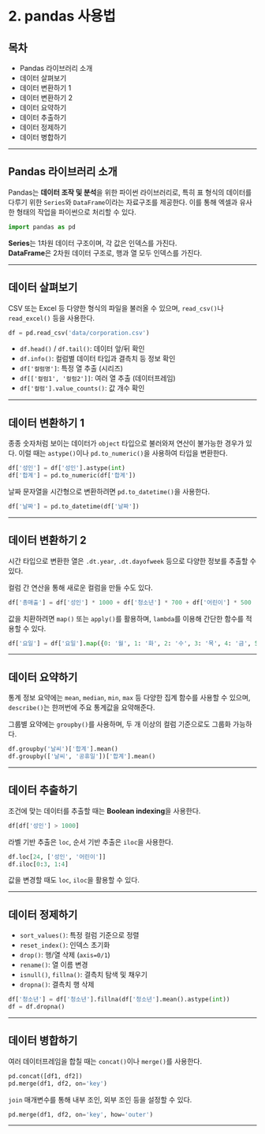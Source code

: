 # 2. pandas 사용법

## 목차
- Pandas 라이브러리 소개
- 데이터 살펴보기
- 데이터 변환하기 1
- 데이터 변환하기 2
- 데이터 요약하기
- 데이터 추출하기
- 데이터 정제하기
- 데이터 병합하기

---

## Pandas 라이브러리 소개

Pandas는 **데이터 조작 및 분석**을 위한 파이썬 라이브러리로, 특히 표 형식의 데이터를 다루기 위한 `Series`와 `DataFrame`이라는 자료구조를 제공한다. 이를 통해 엑셀과 유사한 형태의 작업을 파이썬으로 처리할 수 있다.

```python
import pandas as pd
```

**Series**는 1차원 데이터 구조이며, 각 값은 인덱스를 가진다.  
**DataFrame**은 2차원 데이터 구조로, 행과 열 모두 인덱스를 가진다.

---

## 데이터 살펴보기

CSV 또는 Excel 등 다양한 형식의 파일을 불러올 수 있으며, `read_csv()`나 `read_excel()` 등을 사용한다.

```python
df = pd.read_csv('data/corporation.csv')
```

- `df.head()` / `df.tail()`: 데이터 앞/뒤 확인
- `df.info()`: 컬럼별 데이터 타입과 결측치 등 정보 확인
- `df['컬럼명']`: 특정 열 추출 (시리즈)
- `df[['컬럼1', '컬럼2']]`: 여러 열 추출 (데이터프레임)
- `df['컬럼'].value_counts()`: 값 개수 확인

---

## 데이터 변환하기 1

종종 숫자처럼 보이는 데이터가 `object` 타입으로 불러와져 연산이 불가능한 경우가 있다. 이럴 때는 `astype()`이나 `pd.to_numeric()`을 사용하여 타입을 변환한다.

```python
df['성인'] = df['성인'].astype(int)
df['합계'] = pd.to_numeric(df['합계'])
```

날짜 문자열을 시간형으로 변환하려면 `pd.to_datetime()`을 사용한다.

```python
df['날짜'] = pd.to_datetime(df['날짜'])
```

---

## 데이터 변환하기 2

시간 타입으로 변환한 열은 `.dt.year`, `.dt.dayofweek` 등으로 다양한 정보를 추출할 수 있다.

컬럼 간 연산을 통해 새로운 컬럼을 만들 수도 있다.

```python
df['총매출'] = df['성인'] * 1000 + df['청소년'] * 700 + df['어린이'] * 500
```

값을 치환하려면 `map()` 또는 `apply()`를 활용하며, `lambda`를 이용해 간단한 함수를 적용할 수 있다.

```python
df['요일'] = df['요일'].map({0: '월', 1: '화', 2: '수', 3: '목', 4: '금', 5: '토', 6: '일'})
```

---

## 데이터 요약하기

통계 정보 요약에는 `mean`, `median`, `min`, `max` 등 다양한 집계 함수를 사용할 수 있으며, `describe()`는 한꺼번에 주요 통계값을 요약해준다.

그룹별 요약에는 `groupby()`를 사용하며, 두 개 이상의 컬럼 기준으로도 그룹화 가능하다.

```python
df.groupby('날씨')['합계'].mean()
df.groupby(['날씨', '공휴일'])['합계'].mean()
```

---

## 데이터 추출하기

조건에 맞는 데이터를 추출할 때는 **Boolean indexing**을 사용한다.

```python
df[df['성인'] > 1000]
```

라벨 기반 추출은 `loc`, 순서 기반 추출은 `iloc`을 사용한다.

```python
df.loc[24, ['성인', '어린이']]
df.iloc[0:3, 1:4]
```

값을 변경할 때도 `loc`, `iloc`을 활용할 수 있다.

---

## 데이터 정제하기

- `sort_values()`: 특정 컬럼 기준으로 정렬  
- `reset_index()`: 인덱스 초기화
- `drop()`: 행/열 삭제 (`axis=0/1`)
- `rename()`: 열 이름 변경
- `isnull()`, `fillna()`: 결측치 탐색 및 채우기
- `dropna()`: 결측치 행 삭제

```python
df['청소년'] = df['청소년'].fillna(df['청소년'].mean().astype(int))
df = df.dropna()
```

---

## 데이터 병합하기

여러 데이터프레임을 합칠 때는 `concat()`이나 `merge()`를 사용한다.

```python
pd.concat([df1, df2])
pd.merge(df1, df2, on='key')
```

`join` 매개변수를 통해 내부 조인, 외부 조인 등을 설정할 수 있다.

```python
pd.merge(df1, df2, on='key', how='outer')
```

---
